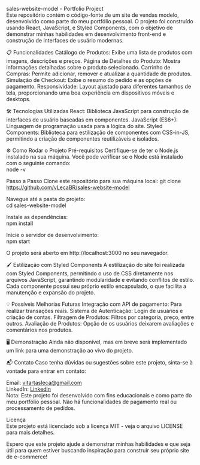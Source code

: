 sales-website-model - Portfolio Project <br>
Este repositório contém o código-fonte de um site de vendas modelo, desenvolvido como parte do meu portfólio pessoal. O projeto foi construído usando React, JavaScript, e Styled Components, com o objetivo de demonstrar minhas habilidades em desenvolvimento front-end e construção de interfaces de usuário modernas.

📋 Funcionalidades
Catálogo de Produtos: Exibe uma lista de produtos com imagens, descrições e preços.
Página de Detalhes do Produto: Mostra informações detalhadas sobre o produto selecionado.
Carrinho de Compras: Permite adicionar, remover e atualizar a quantidade de produtos.
Simulação de Checkout: Exibe o resumo do pedido e as opções de pagamento.
Responsividade: Layout ajustado para diferentes tamanhos de tela, proporcionando uma boa experiência em dispositivos móveis e desktops. <br>

🛠️ Tecnologias Utilizadas
React: Biblioteca JavaScript para construção de interfaces de usuário baseadas em componentes.
JavaScript (ES6+): Linguagem de programação usada para a lógica do site.
Styled Components: Biblioteca para estilização de componentes com CSS-in-JS, permitindo a criação de componentes reutilizáveis e isolados. <br>

⚙️ Como Rodar o Projeto
Pré-requisitos
Certifique-se de ter o Node.js instalado na sua máquina. Você pode verificar se o Node está instalado com o seguinte comando:<br>
node -v

Passo a Passo
Clone este repositório para sua máquina local:
git clone https://github.com/vLecaBR/sales-website-model

Navegue até a pasta do projeto:<br>
cd sales-website-model

Instale as dependências:<br>
npm install

Inicie o servidor de desenvolvimento:<br>
npm start

O projeto será aberto em http://localhost:3000 no seu navegador.

🖌️ Estilização com Styled Components
A estilização do site foi realizada com Styled Components, permitindo o uso de CSS diretamente nos arquivos JavaScript, garantindo modularidade e evitando conflitos de estilo. Cada componente possui seu próprio estilo encapsulado, o que facilita a manutenção e expansão do projeto.

💡 Possíveis Melhorias Futuras
Integração com API de pagamento: Para realizar transações reais.
Sistema de Autenticação: Login de usuários e criação de contas.
Filtragem de Produtos: Filtros por categoria, preço, entre outros.
Avaliação de Produtos: Opção de os usuários deixarem avaliações e comentários nos produtos. <br>

🖥️ Demonstração
Ainda não disponível, mas em breve será implementado um link para uma demonstração ao vivo do projeto.

📬 Contato
Caso tenha dúvidas ou sugestões sobre este projeto, sinta-se à vontade para entrar em contato:<br>

Email: vitartasleca@gmail.com <br>
LinkedIn: [Linkedin](https://www.linkedin.com/in/victor-leca-vlkbr/) <br>
Nota: Este projeto foi desenvolvido com fins educacionais e como parte do meu portfólio pessoal. Não há funcionalidades de pagamento real ou processamento de pedidos.

Licença <br>
Este projeto está licenciado sob a licença MIT - veja o arquivo LICENSE para mais detalhes. <br>

Espero que este projeto ajude a demonstrar minhas habilidades e que seja útil para quem estiver buscando inspiração para construir seu próprio site de e-commerce! 
